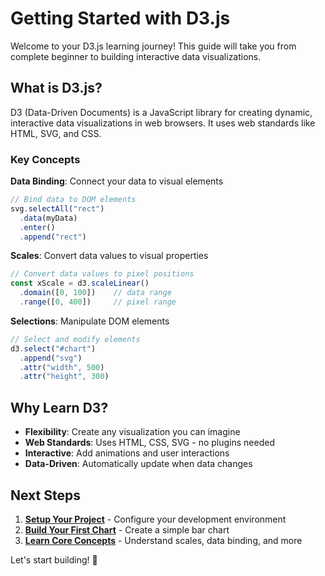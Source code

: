 # Getting Started with D3.js

Welcome to your D3.js learning journey! This guide will take you from complete beginner to building interactive data visualizations.

## What is D3.js?

D3 (Data-Driven Documents) is a JavaScript library for creating dynamic, interactive data visualizations in web browsers. It uses web standards like HTML, SVG, and CSS.

### Key Concepts

**Data Binding**: Connect your data to visual elements
```javascript
// Bind data to DOM elements
svg.selectAll("rect")
  .data(myData)
  .enter()
  .append("rect")
```

**Scales**: Convert data values to visual properties
```javascript
// Convert data values to pixel positions
const xScale = d3.scaleLinear()
  .domain([0, 100])    // data range
  .range([0, 400])     // pixel range
```

**Selections**: Manipulate DOM elements
```javascript
// Select and modify elements
d3.select("#chart")
  .append("svg")
  .attr("width", 500)
  .attr("height", 300)
```

## Why Learn D3?

- **Flexibility**: Create any visualization you can imagine
- **Web Standards**: Uses HTML, CSS, SVG - no plugins needed
- **Interactive**: Add animations and user interactions
- **Data-Driven**: Automatically update when data changes

## Next Steps

1. **[Setup Your Project](/guide/setup)** - Configure your development environment
2. **[Build Your First Chart](/guide/first-chart)** - Create a simple bar chart
3. **[Learn Core Concepts](/guide/scales)** - Understand scales, data binding, and more

Let's start building! 🎨